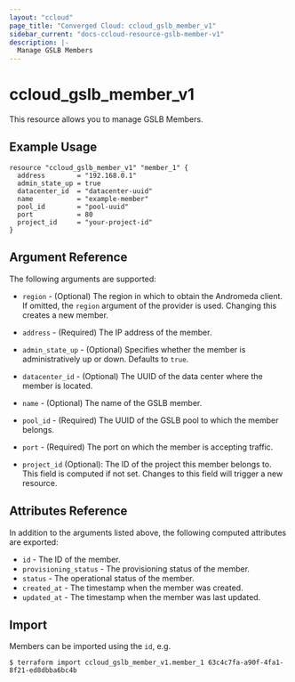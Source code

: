 ```yaml
---
layout: "ccloud"
page_title: "Converged Cloud: ccloud_gslb_member_v1"
sidebar_current: "docs-ccloud-resource-gslb-member-v1"
description: |-
  Manage GSLB Members
---
```


# ccloud\_gslb\_member\_v1

This resource allows you to manage GSLB Members.

## Example Usage

```hcl
resource "ccloud_gslb_member_v1" "member_1" {
  address        = "192.168.0.1"
  admin_state_up = true
  datacenter_id  = "datacenter-uuid"
  name           = "example-member"
  pool_id        = "pool-uuid"
  port           = 80
  project_id     = "your-project-id"
}
```

## Argument Reference

The following arguments are supported:

* `region` - (Optional) The region in which to obtain the Andromeda client. If
  omitted, the `region` argument of the provider is used. Changing this creates
  a new member.

* `address` - (Required) The IP address of the member.

* `admin_state_up` - (Optional) Specifies whether the member is
  administratively up or down. Defaults to `true`.

* `datacenter_id` - (Optional) The UUID of the data center where the member is
  located.

* `name` - (Optional) The name of the GSLB member.

* `pool_id` - (Required) The UUID of the GSLB pool to which the member belongs.

* `port` - (Required) The port on which the member is accepting traffic.

* `project_id` (Optional): The ID of the project this member belongs to. This
  field is computed if not set. Changes to this field will trigger a new
  resource.

## Attributes Reference

In addition to the arguments listed above, the following computed attributes are exported:

* `id` -  The ID of the member.
* `provisioning_status` -  The provisioning status of the member.
* `status` -  The operational status of the member.
* `created_at` -  The timestamp when the member was created.
* `updated_at` -  The timestamp when the member was last updated.

## Import

Members can be imported using the `id`, e.g.

```hcl
$ terraform import ccloud_gslb_member_v1.member_1 63c4c7fa-a90f-4fa1-8f21-ed8dbba6bc4b
```
